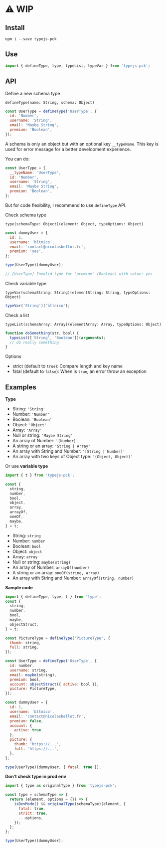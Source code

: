 # :warning: WIP

## Install

`npm i --save typejs-pck`

## Use

```javascript
import { defineType, type, typeList, typeVar } from 'typejs-pck';
```

## API

Define a new schema type

`defineType(name: String, schema: Object)`

```javascript
const UserType = defineType('UserType', {
  id: 'Number',
  username: 'String',
  email: 'Maybe String',
  premium: 'Boolean',
});
```

A schema is only an object but with an optional key `__typeName`. This key is used for error message for a better development experience.

You can do:

```javascript
const UserType = {
  __typeName: 'UserType',
  id: 'Number',
  username: 'String',
  email: 'Maybe String',
  premium: 'Boolean',
};
```

But for code flexibility, I recommend to use `defineType` API.

Check schema type

`type(schemaType: Object)(element: Object, typeOptions: Object)`

```javascript
const dummyUser = {
  id: 1,
  username: 'bltnico',
  email: 'contact@nicolasbellot.fr',
  premium: 'yes',
};

type(UserType)(dummyUser);

// [UserType] Invalid type for 'premium' (Boolean) with value: yes
```

Check variable type

`typeVar(schemaString: String)(elementString: String, typeOptions: Object)`

```javascript
typeVar('String')('bltnico');
```

Check a list

`typeList(schemaArray: Array)(elementArray: Array, typeOptions: Object)`

```javascript
function doSomething(str, bool) {
  typeList(['String', 'Boolean'])(arguments);
  // do really something
}
```

Options

* strict (default to `true`): Compare length and key name
* fatal (default to `false`): When is `true`, an error throw an exception

## Examples

**Type**

* String: `'String'`
* Number: `'Number'`
* Boolean: `'Boolean'`
* Object: `'Object'`
* Array: `'Array'`
* Null or string: `'Maybe String'`
* An array of Number: `'[Number]'`
* A string or an array: `'String | Array'`
* An array with String and Number: `'[String | Number]'`
* An array with two keys of Object type: `'(Object, Object)'`

Or use **variable type**

```javascript
import { t } from 'typejs-pck';

const {
  string,
  number,
  bool,
  object,
  array,
  arrayOf,
  oneOf,
  maybe,
} = t;
```

* String: `string`
* Number: `number`
* Boolean: `bool`
* Object: `object`
* Array: `array`
* Null or string: `maybe(string)`
* An array of Number: `arrayOf(number)`
* A string or an array: `oneOf(string, array)`
* An array with String and Number: `arrayOf(string, number)`

**Sample code**

```javascript
import { defineType, type, t } from 'type';
const {
  string,
  number,
  bool,  
  maybe,
  objectStruct,
} = t;

const PictureType = defineType('PictureType', {
  thumb: string,
  full: string,
});

const UserType = defineType('UserType', {
  id: number,
  username: string,
  email: maybe(string),
  premium: bool,
  account: objectStruct({ active: bool }),
  picture: PictureType,
});

const dummyUser = {
  id: 1,
  username: 'bltnico',
  email: 'contact@nicolasbellot.fr',
  premium: false,
  account: { 
    active: true
  },
  picture: {
    thumb: 'https://...',
    full: 'https://...',
  },
};

type(UserType)(dummyUser, { fatal: true });
```
**Don't check type in prod env**

```javascript
import { type as originalType } from 'typejs-pck';

const type = schemaType => {
  return (element, options = {}) => {
    isDevMode() && originalType(schemaType)(element, {
      fatal: true,
      strict: true,
      ...options,
    });
  };
};

type(UserType)(dummyUser);
```
